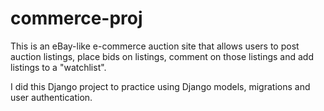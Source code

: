 # commerce-proj
This is an eBay-like e-commerce auction site that allows users to post auction listings, place bids on listings, comment on those listings and add listings to a "watchlist".

I did this Django project to practice using Django models, migrations and user authentication.
